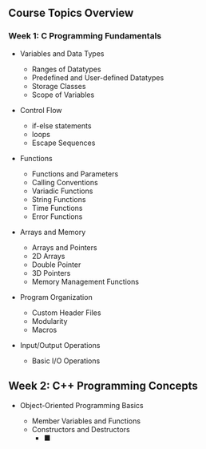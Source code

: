 ## Course Topics Overview

### Week 1: C Programming Fundamentals

- Variables and Data Types

  - Ranges of Datatypes
  - Predefined and User-defined Datatypes
  - Storage Classes
  - Scope of Variables

- Control Flow

    - if-else statements
    - loops
    - Escape Sequences
  
- Functions

    - Functions and Parameters
    - Calling Conventions
    - Variadic Functions
    - String Functions
    - Time Functions
    - Error Functions

- Arrays and Memory

    - Arrays and Pointers
    - 2D Arrays
    - Double Pointer
    - 3D Pointers
    - Memory Management Functions

- Program Organization

    - Custom Header Files
    - Modularity
    - Macros

- Input/Output Operations

    - Basic I/O Operations

## Week 2: C++ Programming Concepts

- Object-Oriented Programming Basics

    - Member Variables and Functions
    - Constructors and Destructors
        - ■
